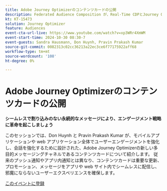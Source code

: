 ```yaml
---
title: Adobe Journey Optimizerのコンテンツカードの公開
description: Federated Audience Composition が、Real-Time CDPとJourney Optimizerで、オーディエンスのキュレーションとアクティベーションに対する包括的なアプローチを提供する方法について説明します。
kt: KT-15473
solution: Journey Optimizer
feature: Audiences
event-cta-url-live: https://www.youtube.com/watch?v=xp3WRr4XmWM
event-start-time: 2024-10-30 08:30-7
event-guests: Sandra Hausmann, Don Huynh, Pravin Prakash Kumar
source-git-commit: 0082313c02cc36213a22ec3ce6f77175922aff68
workflow-type: tm+mt
source-wordcount: '108'
ht-degree: 0%

---
```


# Adobe Journey Optimizerのコンテンツカードの公開

**シームレスで割り込みのない永続的なメッセージにより、エンゲージメント戦略に革命を起こしましょう**

このセッションでは、Don Huynh と Pravin Prakash Kumar が、モバイルアプリケーションや web アプリケーション全体でユーザーエンゲージメントを強化し、会話を強化するために設計された、Adobe Journey Optimizerの新しい多目的メッセージングチャネルであるコンテンツカードについて紹介します。 従来のプッシュ通知やアプリ内通知とは異なり、コンテンツカードは重要な更新、プロモーション、メッセージをアプリや web サイト内でシームレスに配信し、邪魔にならないユーザーエクスペリエンスを確保します。


[ このイベントに登録 ](https://engage.adobe.com/ExpLeagueLive-241030.html?s_rtid=7015Y0000048hxzQAA&amp;s_iid=&amp;sfid=&amp;acctid=&amp;ecp=)

